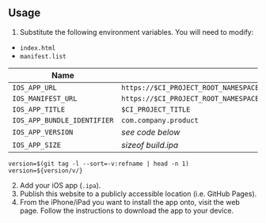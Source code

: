 ## Usage
1. Substitute the following environment variables. You will need to modify:
  * `index.html`
  * `manifest.list`

| Name | Example |
| --- | --- |
| `IOS_APP_URL` | `https://$CI_PROJECT_ROOT_NAMESPACE.$CI_PAGES_DOMAIN/-/$CI_PROJECT_NAME/-/jobs/$CI_JOB_ID/artifacts/public/build.ipa` |
| `IOS_MANIFEST_URL` | `https://$CI_PROJECT_ROOT_NAMESPACE.$CI_PAGES_DOMAIN/-/$CI_PROJECT_NAME/-/jobs/$CI_JOB_ID/artifacts/public/manifest.plist` |
| `IOS_APP_TITLE` | `$CI_PROJECT_TITLE` |
| `IOS_APP_BUNDLE_IDENTIFIER` | `com.company.product` |
| `IOS_APP_VERSION` | *see code below* |
| `IOS_APP_SIZE` | *sizeof build.ipa* |

```
version=$(git tag -l --sort=-v:refname | head -n 1)
version=${version/v/}
```

2. Add your iOS app (`.ipa`).
3. Publish this website to a publicly accessible location (i.e. GitHub Pages).
4. From the iPhone/iPad you want to install the app onto, visit the web page. Follow the instructions to download the app to your device.

